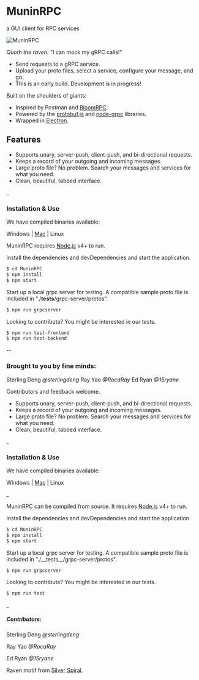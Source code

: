 # MuninRPC
a GUI client for RPC services

![MuninRPC](https://images-na.ssl-images-amazon.com/images/I/515xyoCME2L._SX425_.jpg)

*Quoth the raven:* "I can mock my gRPC calls!"


  - Send requests to a gRPC service.
  - Upload your proto files, select a service, configure your message, and go.
  - This is an early build. Development is in progress! 
  

Built on the shoulders of giants:

  - Inspired by Postman and [BloomRPC](https://github.com/uw-labs/bloomrpc).
  - Powered by the [protobuf.js](https://github.com/protobufjs/protobuf.js) and [node-grpc](https://github.com/grpc/grpc-node) libraries.
  - Wrapped in [Electron](http://electronjs.org/). 

## Features

  - Supports unary, server-push, client-push, and bi-directional requests.
  - Keeps a record of your outgoing and incoming messages.
  - Large proto file? No problem. Search your messages and services for what you need.
  - Clean, beautiful, tabbed interface.


_


### Installation & Use

We have compiled binaries available:

Windows | [Mac](https://s3-us-west-1.amazonaws.com/elasticbeanstalk-us-west-1-763399177644/munin-rpc.zip) | Linux



MuninRPC requires [Node.js](https://nodejs.org/) v4+ to run.

Install the dependencies and devDependencies and start the application.

```sh
$ cd MuninRPC
$ npm install
$ npm start
```

Start up a local grpc server for testing. A compatible sample proto file is included in "./__tests__/grpc-server/protos".

```sh
$ npm run grpcserver
```

Looking to contribute? You might be interested in our tests.

```sh
$ npm run test-frontend
$ npm run test-backend
```

-- 

### Brought to you by fine minds:

Sterling Deng *@sterlingdeng* 
Ray Yao *@RocaRay*
Ed Ryan *@15ryane*


Contributors and feedback welcome.


  - Supports unary, server-push, client-push, and bi-directional requests.
  - Keeps a record of your outgoing and incoming messages.
  - Large proto file? No problem. Search your messages and services for what you need.
  - Clean, beautiful, tabbed interface.


_


### Installation & Use

We have compiled binaries available:

Windows | [Mac](https://s3-us-west-1.amazonaws.com/elasticbeanstalk-us-west-1-763399177644/munin-rpc.zip) | Linux


_


MuninRPC can be compiled from source. It requires [Node.js](https://nodejs.org/) v4+ to run.

Install the dependencies and devDependencies and start the application.

```sh
$ cd MuninRPC
$ npm install
$ npm start
```

Start up a local grpc server for testing. A compatible sample proto file is included in "./\_\_tests\_\_/grpc-server/protos".

```sh
$ npm run grpcserver
```

Looking to contribute? You might be interested in our tests.

```sh
$ npm run test
```

_

##### Contributors:

Sterling Deng *@sterlingdeng* 

Ray Yao *@RocaRay*

Ed Ryan *@15ryane*

Raven motif from [Silver Spiral](https://www.zazzle.com/mbr/238845459138370735).
